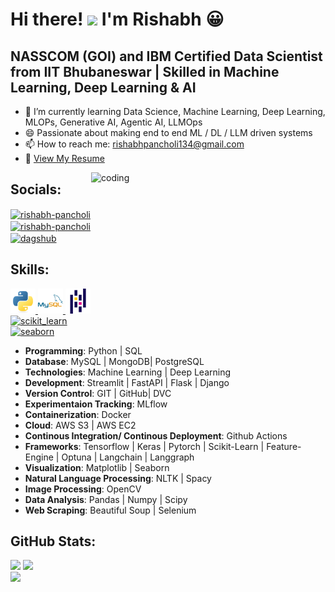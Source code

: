 # Hi there! ![](https://user-images.githubusercontent.com/18350557/176309783-0785949b-9127-417c-8b55-ab5a4333674e.gif) I'm Rishabh 😀

## NASSCOM (GOI) and IBM Certified Data Scientist from IIT Bhubaneswar | Skilled in Machine Learning, Deep Learning & AI

- 🔭 I’m currently learning Data Science, Machine Learning, Deep Learning, MLOPs, Generative AI, Agentic AI, LLMOps
- 😄 Passionate about making end to end ML / DL / LLM driven systems
- 📫 How to reach me: rishabhpancholi134@gmail.com
- 📄 [View My Resume](https://drive.google.com/file/d/1DCsyFiRmWJLZmZY7yuhnG9V2517HH-DM/view?usp=sharing)

<img align="right" alt="coding" width="375" height="250" src="https://user-images.githubusercontent.com/74038190/212748842-9fcbad5b-6173-4175-8a61-521f3dbb7514.gif">

## Socials:

<p align="left">
<a href="https://www.linkedin.com/in/rishabh-pancholi-9a31b9191/" target="blank"><img align="center" src="https://raw.githubusercontent.com/rahuldkjain/github-profile-readme-generator/master/src/images/icons/Social/linked-in-alt.svg" alt="rishabh-pancholi" height="30" width="40" /></a>
<a href="https://www.kaggle.com/rishabhpancholi1302" target="blank"><img align="center" src="https://raw.githubusercontent.com/rahuldkjain/github-profile-readme-generator/master/src/images/icons/Social/kaggle.svg" alt="rishabh-pancholi" height="30" width="40" /></a>
<a href="https://dagshub.com/rishabhpancholi" target="blank">
  <img align="center" src="https://raw.githubusercontent.com/dagshub/dagshub-mlflow-integration/main/assets/dagshub-logo.svg" alt="dagshub" height="30" width="40" />
</a>
</p>

## Skills:

<p align="left"> 
<a href="https://www.python.org" target="_blank" rel="noreferrer"> <img src="https://raw.githubusercontent.com/devicons/devicon/master/icons/python/python-original.svg" alt="python" width="40" height="40"/> </a>
<a href="https://www.mysql.com/" target="_blank" rel="noreferrer"> <img src="https://raw.githubusercontent.com/devicons/devicon/master/icons/mysql/mysql-original-wordmark.svg" alt="mysql" width="40" height="40"/> </a>
<a href="https://pandas.pydata.org/" target="_blank" rel="noreferrer"> <img
src="https://raw.githubusercontent.com/devicons/devicon/2ae2a900d2f041da66e950e4d48052658d850630/icons/pandas/pandas-original.svg" alt="pandas" width="40" height="40"/> </a> 
<a href="https://scikit-learn.org/" target="_blank" rel="noreferrer"> <img src="https://upload.wikimedia.org/wikipedia/commons/0/05/Scikit_learn_logo_small.svg" alt="scikit_learn" width="40" height="40"/> </a> 
<a href="https://seaborn.pydata.org/" target="_blank" rel="noreferrer"> <img src="https://seaborn.pydata.org/_images/logo-mark-lightbg.svg" alt="seaborn" width="40" height="40"/> </a>
</p>

- **Programming**: Python | SQL
- **Database**: MySQL | MongoDB| PostgreSQL
- **Technologies**: Machine Learning | Deep Learning
- **Development**: Streamlit | FastAPI | Flask | Django
- **Version Control**: GIT | GitHub| DVC
- **Experimentaion Tracking**: MLflow
- **Containerization**: Docker
- **Cloud**: AWS S3 | AWS EC2
- **Continous Integration/ Continous Deployment**: Github Actions
- **Frameworks**: Tensorflow | Keras | Pytorch | Scikit-Learn | Feature-Engine | Optuna | Langchain | Langgraph
- **Visualization**: Matplotlib | Seaborn
- **Natural Language Processing**: NLTK | Spacy
- **Image Processing**: OpenCV
- **Data Analysis**: Pandas | Numpy | Scipy
- **Web Scraping**: Beautiful Soup | Selenium

## GitHub Stats:

![](https://github-readme-stats.vercel.app/api?username=rishabhpancholi&theme=gotham&hide_border=false&include_all_commits=true&count_private=true)
![](https://github-readme-stats.vercel.app/api/top-langs/?username=rishabhpancholi&theme=gotham&hide_border=false&include_all_commits=true&count_private=true&layout=compact)<br/>
![](https://github-readme-streak-stats.herokuapp.com/?user=rishabhpancholi&theme=gotham&hide_border=false)<br/>

